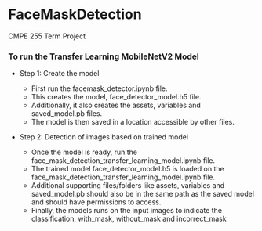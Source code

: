 # FaceMaskDetection
CMPE 255 Term Project

### To run the Transfer Learning MobileNetV2 Model

* Step 1: Create the model
  - First run the facemask_detector.ipynb file. 
  - This creates the model, face_detector_model.h5 file. 
  - Additionally, it also creates the assets, variables and saved_model.pb files.
  - The model is then saved in a location accessible by other files.

* Step 2: Detection of images based on trained model
  - Once the model is ready, run the face_mask_detection_transfer_learning_model.ipynb file.
  - The trained model face_detector_model.h5 is loaded on the face_mask_detection_transfer_learning_model.ipynb file. 
  - Additional supporting files/folders like assets, variables and saved_model.pb should also be in the same path as the saved model and should have permissions to access.
  - Finally, the models runs on the input images to indicate the classification, with_mask, without_mask and incorrect_mask
